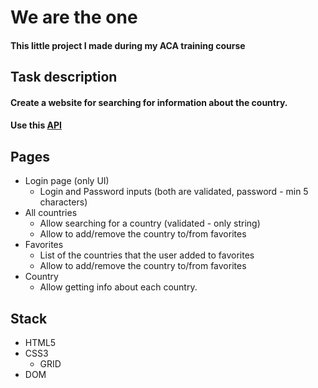 # We are the one


#### This  little project I made  during my ACA training course

## Task description
#### Create a website for searching for information about the country. 
####  Use this [API](https://restcountries.eu/)

 

 ## Pages

 * Login page (only UI)
    - Login and Password inputs (both are validated, password - min 5 characters)
 *  All countries
    - Allow searching for a country (validated - only string)
    - Allow to add/remove the country to/from favorites
 * Favorites
    - List of the countries that the user added to favorites
    - Allow to add/remove the country to/from favorites 
 * Country
    - Allow getting info about each country.
   
 ## Stack
  * HTML5 
  * CSS3
     * GRID
  * DOM   
   
 
 

 
 
 
 
 
 
 
 
 
 
 
 
 
 
 
 
 
 
  
       
